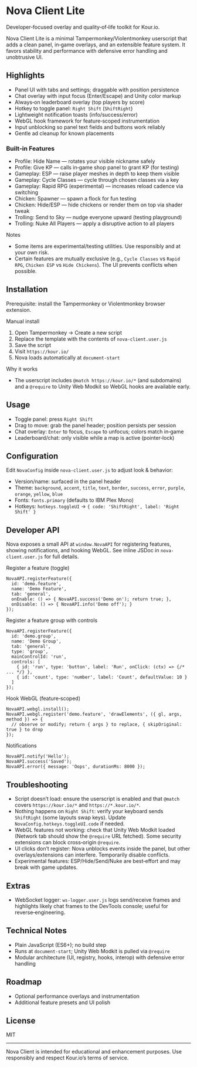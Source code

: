 # Nova Client Lite
Developer‑focused overlay and quality‑of‑life toolkit for Kour.io.

Nova Client Lite is a minimal Tampermonkey/Violentmonkey userscript that adds a clean panel, in‑game overlays, and an extensible feature system. It favors stability and performance with defensive error handling and unobtrusive UI.

## Highlights
- Panel UI with tabs and settings; draggable with position persistence
- Chat overlay with input focus (Enter/Escape) and Unity color markup
- Always‑on leaderboard overlay (top players by score)
- Hotkey to toggle panel: `Right Shift` (`ShiftRight`)
- Lightweight notification toasts (info/success/error)
- WebGL hook framework for feature‑scoped instrumentation
- Input unblocking so panel text fields and buttons work reliably
- Gentle ad cleanup for known placements

### Built‑in Features
- Profile: Hide Name — rotates your visible nickname safely
- Profile: Give KP — calls in‑game shop panel to grant KP (for testing)
- Gameplay: ESP — raise player meshes in depth to keep them visible
- Gameplay: Cycle Classes — cycle through chosen classes via a key
- Gameplay: Rapid RPG (experimental) — increases reload cadence via switching
- Chicken: Spawner — spawn a flock for fun testing
- Chicken: Hide/ESP — hide chickens or render them on top via shader tweak
- Trolling: Send to Sky — nudge everyone upward (testing playground)
- Trolling: Nuke All Players — apply a disruptive action to all players

Notes
- Some items are experimental/testing utilities. Use responsibly and at your own risk.
- Certain features are mutually exclusive (e.g., `Cycle Classes` vs `Rapid RPG`, `Chicken ESP` vs `Hide Chickens`). The UI prevents conflicts when possible.

## Installation
Prerequisite: install the Tampermonkey or Violentmonkey browser extension.

Manual install
1. Open Tampermonkey → Create a new script
2. Replace the template with the contents of `nova-client.user.js`
3. Save the script
4. Visit `https://kour.io/`
5. Nova loads automatically at `document-start`

Why it works
- The userscript includes `@match https://kour.io/*` (and subdomains) and a `@require` to Unity Web Modkit so WebGL hooks are available early.

## Usage
- Toggle panel: press `Right Shift`
- Drag to move: grab the panel header; position persists per session
- Chat overlay: `Enter` to focus, `Escape` to unfocus; colors match in‑game
- Leaderboard/chat: only visible while a map is active (pointer‑lock)

## Configuration
Edit `NovaConfig` inside `nova-client.user.js` to adjust look & behavior:

- Version/name: surfaced in the panel header
- Theme: `background`, `accent`, `title`, `text`, `border`, `success`, `error`, `purple`, `orange`, `yellow`, `blue`
- Fonts: `fonts.primary` (defaults to IBM Plex Mono)
- Hotkeys: `hotkeys.toggleUI` → `{ code: 'ShiftRight', label: 'Right Shift' }`

## Developer API
Nova exposes a small API at `window.NovaAPI` for registering features, showing notifications, and hooking WebGL. See inline JSDoc in `nova-client.user.js` for full details.

Register a feature (toggle)
```
NovaAPI.registerFeature({
  id: 'demo.feature',
  name: 'Demo Feature',
  tab: 'general',
  onEnable: () => { NovaAPI.success('Demo on'); return true; },
  onDisable: () => { NovaAPI.info('Demo off'); }
});
```

Register a feature group with controls
```
NovaAPI.registerFeature({
  id: 'demo.group',
  name: 'Demo Group',
  tab: 'general',
  type: 'group',
  mainControlId: 'run',
  controls: [
    { id: 'run', type: 'button', label: 'Run', onClick: (ctx) => {/* ... */} },
    { id: 'count', type: 'number', label: 'Count', defaultValue: 10 }
  ]
});
```

Hook WebGL (feature‑scoped)
```
NovaAPI.webgl.install();
NovaAPI.webgl.register('demo.feature', 'drawElements', ({ gl, args, method }) => {
  // observe or modify; return { args } to replace, { skipOriginal: true } to drop
});
```

Notifications
```
NovaAPI.notify('Hello');
NovaAPI.success('Saved');
NovaAPI.error({ message: 'Oops', durationMs: 8000 });
```

## Troubleshooting
- Script doesn’t load: ensure the userscript is enabled and that `@match` covers `https://kour.io/*` and `https://*.kour.io/*`.
- Nothing happens on `Right Shift`: verify your keyboard sends `ShiftRight` (some layouts swap keys). Update `NovaConfig.hotkeys.toggleUI.code` if needed.
- WebGL features not working: check that Unity Web Modkit loaded (Network tab should show the `@require` URL fetched). Some security extensions can block cross‑origin `@require`.
- UI clicks don’t register: Nova unblocks events inside the panel, but other overlays/extensions can interfere. Temporarily disable conflicts.
- Experimental features: ESP/Hide/Send/Nuke are best‑effort and may break with game updates.

## Extras
- WebSocket logger: `ws-logger.user.js` logs send/receive frames and highlights likely chat frames to the DevTools console; useful for reverse‑engineering.

## Technical Notes
- Plain JavaScript (ES6+); no build step
- Runs at `document-start`; Unity Web Modkit is pulled via `@require`
- Modular architecture (UI, registry, hooks, interop) with defensive error handling

## Roadmap
- Optional performance overlays and instrumentation
- Additional feature presets and UI polish

## License
MIT

---

Nova Client is intended for educational and enhancement purposes. Use responsibly and respect Kour.io’s terms of service.
